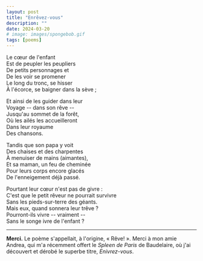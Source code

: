```yaml
---
layout: post
title: "Enrêvez-vous"
description: ""
date: 2024-03-20
# image: images/spongebob.gif
tags: [poems]
---
```


Le cœur de l'enfant  
Est de peupler les peupliers  
De petits personnages et  
De les voir se promener  
Le long du tronc, se hisser  
À l'écorce, se baigner dans la sève ;

Et ainsi de les guider dans leur  
Voyage -- dans son rêve --  
Jusqu'au sommet de la forêt,  
Où les ailés les accueilleront  
Dans leur royaume  
Des chansons.

Tandis que son papa y voit  
Des chaises et des charpentes  
À menuiser de mains (aimantes),  
Et sa maman, un feu de cheminée  
Pour leurs corps encore glacés  
De l'enneigement déjà passé.  

Pourtant leur cœur n'est pas de givre :  
C'est que le petit rêveur ne pourrait survivre  
Sans les pieds-sur-terre des géants.  
Mais eux, quand sonnera leur trêve ?  
Pourront-ils vivre -- vraiment --  
Sans le songe ivre de l'enfant ?

---

**Merci.** Le poème s'appellait, à l'origine, « Rêve! ». Merci à mon amie Andrea, qui m'a récemment offert le *Spleen de Paris* de Baudelaire, où j'ai découvert et dérobé le superbe titre, *Enivrez-vous*.